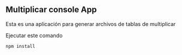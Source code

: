 ## Multiplicar console App

Esta es una aplicación para generar archivos de tablas de multiplicar

Ejecutar este comando 
`````
npm install
`````

